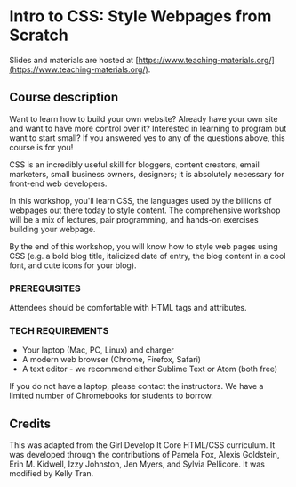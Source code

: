 # Intro to CSS: Style Webpages from Scratch

Slides and materials are hosted at [https://www.teaching-materials.org/](https://www.teaching-materials.org/).

## Course description

Want to learn how to build your own website? Already have your own site and want to have more control over it? Interested in learning to program but want to start small? If you answered yes to any of the questions above, this course is for you!

CSS is an incredibly useful skill for bloggers, content creators, email marketers, small business owners, designers; it is absolutely necessary for front-end web developers.

In this workshop, you'll learn CSS, the languages used by the billions of webpages out there today to style content. The comprehensive workshop will be a mix of lectures, pair programming, and hands-on exercises building your webpage.

By the end of this workshop, you will know how to style web pages using CSS (e.g. a bold blog title, italicized date of entry, the blog content in a cool font, and cute icons for your blog).

### PREREQUISITES

Attendees should be comfortable with HTML tags and attributes.

### TECH REQUIREMENTS

* Your laptop (Mac, PC, Linux) and charger
* A modern web browser (Chrome, Firefox, Safari)
* A text editor - we recommend either Sublime Text or Atom (both free)

If you do not have a laptop, please contact the instructors. We have a limited number of Chromebooks for students to borrow.

## Credits
This was adapted from the Girl Develop It Core HTML/CSS curriculum. It was developed through the contributions of Pamela Fox, Alexis Goldstein, Erin M. Kidwell, Izzy Johnston, Jen Myers, and Sylvia Pellicore. It was modified by Kelly Tran.
